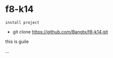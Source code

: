 # f8-k14 

```install project```
- git clone https://github.com/Bangtx/f8-k14.git

this is guile

...